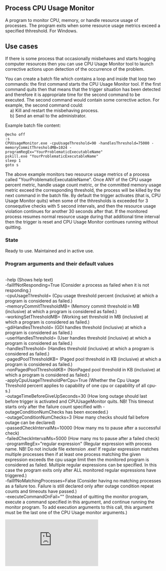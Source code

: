 ## Process CPU Usage Monitor
A program to monitor CPU, memory, or handle resource usage of processes. The program exits when some resource usage metrics exceed a specified thhreshold. For Windows.

## Use cases
If there is some process that occasionally misbehaves and starts hogging computer resources then you can use CPU Usage Monitor tool to launch corrective actions upon detection of the occurrence of the problem. 

You can create a batch file which contains a loop and inside that loop two commands: the first command starts the CPU Usage Monitor tool. If the first command quits then that means that the trigger situation has been detected and therefore it is appropriate time for the second command to be executed. The second command would contain some corrective action. For example, the second command could:
<br>&nbsp;&nbsp;&nbsp;&nbsp;a) Kill and restart the misbehaving process.
<br>&nbsp;&nbsp;&nbsp;&nbsp;b) Send an email to the administrator.

Example batch file content:

	@echo off
	:s
	CPUUsageMonitor.exe -cpuUsageThreshold=90 -handlesThreshold=75000 -memoryCommitThresholdMB=1024 -programRegEx="YourProblematicExecutableName"
	pskill.exe "YourProblematicExecutableName"
	sleep 1
	goto s

The above example monitors two resource usage metrics of a process called "YourProblematicExecutableName". Once ANY of the CPU usage percent metric, handle usage count metric, or the committed memory usage metric exceed the corresponding threshold, the process will be killed by the next command in the batch file. By default the trigger activates (that is, CPU Usage Monitor quits) when some of the thhresholds is exceeded for 3 consequtive checks with 5 second intervals, and then the resource usage violation continues for another 30 seconds after that. If the monitored process resumes normal resource usage during that additional time interval then the trigger is reset and CPU Usage Monitor continues running without quitting.

### State
Ready to use. Maintained and in active use.

### Program arguments and their default values
<br>-help (Shows help text)
<br>-failIfNotResponding=True (Consider a process as failed when it is not responding.)
<br>-cpuUsageThreshold= (Cpu usage threshold percent (inclusive) at which a program is considered as failed.)
<br>-memoryCommitThresholdMB= (Memory commit threshold in MB (inclusive) at which a program is considered as failed.)
<br>-workingSetThresholdMB= (Working set threshold in MB (inclusive) at which a program is considered as failed.)
<br>-gdiHandlesThreshold= (GDI handles threshold (inclusive) at which a program is considered as failed.)
<br>-userHandlesThreshold= (User handles threshold (inclusive) at which a program is considered as failed.)
<br>-handlesThreshold= (Handles threshold (inclusive) at which a program is considered as failed.)
<br>-pagedPoolThresholdKB= (Paged pool threshold in KB (inclusive) at which a program is considered as failed.)
<br>-nonPagedPoolThresholdKB= (NonPaged pool threshold in KB (inclusive) at which a program is considered as failed.)
<br>-applyCpuUsageThresholdPerCpu=True (Whether the Cpu Usage Threshold percent applies to capability of one cpu or capability of all cpu-s.)
<br>-outageTimeBeforeGiveUpSeconds=30 (How long outage should last before trigger is activated and CPUUsageMonitor quits. NB! This timeout starts only after the failure count specified with -outageConditionNumChecks has been exceeded.)
<br>-outageConditionNumChecks=3 (How many checks should fail before outage can be declared)
<br>-passedCheckIntervalMs=10000 (How many ms to pause after a successful check)
<br>-failedCheckIntervalMs=5000 (How many ms to pause after a failed check)
<br>-programRegEx=\"regular expression\" (Regular expression with process name. NB! Do not include file extension .exe! If regular expression matches multiple processes then if at least one process matching the given expression exceeds the cpu usage limit then the monitored program is considered as failed. Multiple regular expressions can be specified. In this case the program exits only after ALL monitored regular expressions have triggered.)
<br>-failIfNoMatchingProcesses=False (Consider having no matching processes as a failure too. Failure is still declared only after outage condition repeat counts and timeouts have passed.)
<br>-executeCommandOnFail="" (Instead of quitting the monitor program, execute a command specified in this argument, and continue running the monitor program. To add execution arguments to this call, this argument must be the last one of the CPU Usage monitor arguments.)


[![Analytics](https://ga-beacon.appspot.com/UA-351728-28/CPUUsageMonitor/README.md?pixel)](https://github.com/igrigorik/ga-beacon)    
